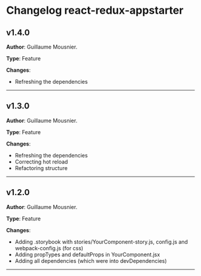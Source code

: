# Changelog react-redux-appstarter

## v1.4.0

**Author**: Guillaume Mousnier.

**Type**: Feature

**Changes**:
- Refreshing the dependencies

---

## v1.3.0

**Author**: Guillaume Mousnier.

**Type**: Feature

**Changes**:
- Refreshing the dependencies
- Correcting hot reload
- Refactoring structure

---

## v1.2.0

**Author**: Guillaume Mousnier.

**Type**: Feature

**Changes**:
- Adding .storybook with stories/YourComponent-story.js, config.js and webpack-config.js (for css)
- Adding propTypes and defaultProps in YourComponent.jsx
- Adding all dependencies (which were into devDependencies)

---
